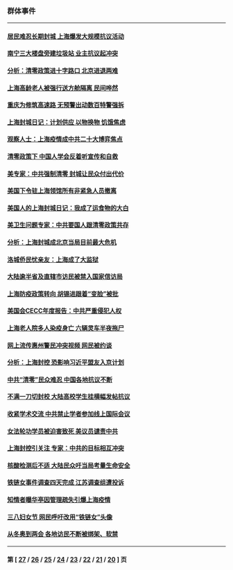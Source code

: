 ### 群体事件
---
#### [居民难忍长期封城 上海爆发大规模抗议活动](../../pages/ncid279/n13724894.md) 
#### [南宁三大楼盘旁建垃圾站 业主抗议起冲突](../../pages/ncid279/n13723244.md) 
#### [分析：清零政策进十字路口 北京进退两难](../../pages/ncid279/n13722760.md) 
#### [上海高龄老人被强行送方舱隔离 民间哗然](../../pages/ncid279/n13717318.md) 
#### [重庆为修筑高速路 无预警出动数百特警强拆](../../pages/ncid279/n13716893.md) 
#### [上海封城日记：计划供应 以物换物 饥饿焦虑](../../pages/ncid279/n13715646.md) 
#### [观察人士：上海疫情成中共二十大博弈焦点](../../pages/ncid279/n13713349.md) 
#### [清零政策下 中国人学会反着听宣传和自救](../../pages/ncid279/n13711002.md) 
#### [美专家：中共强制清零 封城让民众付出代价](../../pages/ncid279/n13709482.md) 
#### [美国下令驻上海领馆所有非紧急人员撤离](../../pages/ncid279/n13709373.md) 
#### [美国人的上海封城日记：我成了运食物的大白](../../pages/ncid279/n13707573.md) 
#### [美卫生问题专家：中共要国人跟清零政策共存](../../pages/ncid279/n13705925.md) 
#### [分析：上海封城成北京当局目前最大危机](../../pages/ncid279/n13702771.md) 
#### [洛城侨民忧亲友：上海成了大监狱](../../pages/ncid279/n13693937.md) 
#### [大陆逾半省及直辖市访民被禁入国家信访局](../../pages/ncid279/n13689201.md) 
#### [上海防疫政策转向 胡锡进跟着“变脸”被批](../../pages/ncid279/n13688098.md) 
#### [美国会CECC年度报告：中共严重侵犯人权](../../pages/ncid279/n13687784.md) 
#### [上海老人院多人染疫身亡 六辆灵车半夜拖尸](../../pages/ncid279/n13687060.md) 
#### [网上流传惠州警民冲突视频 网民被约谈](../../pages/ncid279/n13687562.md) 
#### [分析：上海封控 恐影响习近平盟友入京计划](../../pages/ncid279/n13686881.md) 
#### [中共“清零”民众难忍 中国各地抗议不断](../../pages/ncid279/n13685186.md) 
#### [不满一刀切封校 大陆高校学生挂横幅发帖抗议](../../pages/ncid279/n13683669.md) 
#### [收紧学术交流 中共禁止学者参加线上国际会议](../../pages/ncid279/n13684255.md) 
#### [女法轮功学员被迫害致死 美议员谴责中共](../../pages/ncid279/n13682069.md) 
#### [上海封控引关注 专家：中共的目标相互冲突](../../pages/ncid279/n13679402.md) 
#### [核酸检测后不适 大陆民众吁当局考量生命安全](../../pages/ncid279/n13674223.md) 
#### [铁链女事件调查四天完成 江苏调查组遭投诉](../../pages/ncid279/n13673940.md) 
#### [知情者曝华亭因管理疏失引爆上海疫情](../../pages/ncid279/n13642418.md) 
#### [三八妇女节 网民呼吁改用“铁链女”头像](../../pages/ncid279/n13629332.md) 
#### [从冬奥到两会 各地访民不断被绑架、软禁](../../pages/ncid279/n13623432.md) 

---
#### 第 [ [27](./27.md) / [26](./26.md) / [25](./25.md) / [24](./24.md) / [23](./23.md) / [22](./22.md) / [21](./21.md) / [20](./20.md) ] 页
